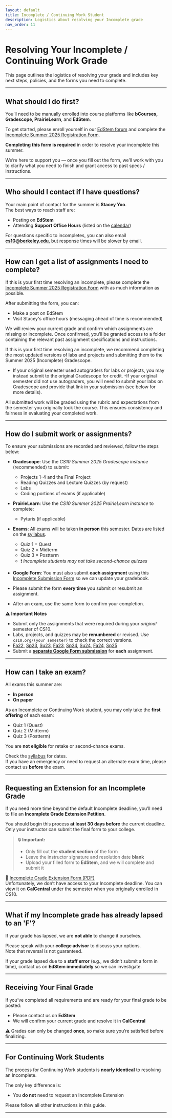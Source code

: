 ```yaml
---
layout: default
title: Incomplete / Continuing Work Student
description: Logistics about resolving your Incomplete grade 
nav_order: 11
---
```


# Resolving Your Incomplete / Continuing Work Grade

This page outlines the logistics of resolving your grade and includes key next steps, policies, and the forms you need to complete.

---

## What should I do first?

You’ll need to be manually enrolled into course platforms like **bCourses, Gradescope, PrairieLearn**, and **EdStem**.  

To get started, please enroll yourself in our [EdStem forum](https://edstem.org/us/join/MZFuQN) and complete the [Incomplete Summer 2025 Registration Form](https://forms.gle/eqk8AQuTk55r8nyz8).  

**Completing this form is required** in order to resolve your incomplete this summer.

We’re here to support you — once you fill out the form, we’ll work with you to clarify what you need to finish and grant access to past specs / instructions. 

---

## Who should I contact if I have questions?

Your main point of contact for the summer is **Stacey Yoo**.  
The best ways to reach staff are:
- Posting on **EdStem**
- Attending **Support Office Hours** (listed on the [calendar](https://cs10.org/su25/calendar/))

For questions specific to incompletes, you can also email **cs10@berkeley.edu**, but response times will be slower by email.

---

## How can I get a list of assignments I need to complete?

If this is your first time resolving an incomplete, please complete the [Incomplete Summer 2025 Registration Form](https://forms.gle/eqk8AQuTk55r8nyz8) with as much information as possible.

After submitting the form, you can:
- Make a post on EdStem  
- Visit Stacey's office hours (messaging ahead of time is recommended) 

We will review your current grade and confirm which assignments are missing or incomplete. Once confirmed, you’ll be granted access to a folder containing the relevant past assignment specifications and instructions.

If this is your first time resolving an incomplete, we recommend completing the most updated versions of labs and projects and submitting them to the Summer 2025 (Incomplete) Gradescope.
- If your original semester used autograders for labs or projects, you may instead submit to the original Gradescope for credit.
-If your original semester did not use autograders, you will need to submit your labs on Gradescope and provide that link in your submission (see below for more details).

All submitted work will be graded using the rubric and expectations from the semester you originally took the course. This ensures consistency and fairness in evaluating your completed work.

---

## How do I submit work or assignments?

To ensure your submissions are recorded and reviewed, follow the steps below:

- **Gradescope**: Use the *CS10 Summer 2025 Gradescope instance* (recommended) to submit:
  - Projects 1–4 and the Final Project  
  - Reading Quizzes and Lecture Quizzes (by request) 
  - Labs  
  - Coding portions of exams (if applicable) 

- **PrairieLearn**: Use the *CS10 Summer 2025 PrairieLearn instance* to complete:
  - Pyturis (if applicable)

- **Exams**: All exams will be taken **in person** this semester. Dates are listed on the [syllabus](https://cs10.org/su25/syllabus/#exams).  
  - Quiz 1 = Quest  
  - Quiz 2 = Midterm  
  - Quiz 3 = Postterm  
  - ❗ *Incomplete students may not take second-chance quizzes*

- **Google Form**: You must also submit **each assignment** using this [Incomplete Submission Form](https://docs.google.com/forms/d/e/1FAIpQLSdIybFptR341_2JzOh0v0Gs3m-om3KSNcxHHBLXsynuzFQtAg/viewform?usp=header) so we can update your gradebook.
- Please submit the form **every time** you submit or resubmit an assignment.
- After an exam, use the same form to confirm your completion.

⚠ **Important Notes**  
- Submit only the assignments that were required during your *original* semester of CS10. 
- Labs, projects, and quizzes may be **renumbered** or revised. Use `cs10.org/(your semester)` to check the correct versions.
- [Fa22](https://cs10.org/fa22/), [Sp23](https://cs10.org/sp23/), [Su23](https://cs10.org/su23/), [Fa23](https://cs10.org/fa23/), [Sp24](https://cs10.org/sp24/), [Su24](https://cs10.org/su24/), [Fa24](https://cs10.org/fa24/), [Sp25](https://cs10.org/sp25/)
- Submit a **[separate Google Form submission](https://docs.google.com/forms/d/e/1FAIpQLSdIybFptR341_2JzOh0v0Gs3m-om3KSNcxHHBLXsynuzFQtAg/viewform?usp=header)** for **each** assignment.

---

## How can I take an exam?

All exams this summer are:
- **In person**
- **On paper**

As an Incomplete or Continuing Work student, you may only take the **first offering** of each exam:
- Quiz 1 (Quest)  
- Quiz 2 (Midterm)  
- Quiz 3 (Postterm)

You are **not eligible** for retake or second-chance exams.

Check the [syllabus](https://cs10.org/su25/syllabus/#exams) for dates.  
If you have an emergency or need to request an alternate exam time, please contact us **before** the exam.

---

## Requesting an Extension for an Incomplete Grade

If you need more time beyond the default Incomplete deadline, you’ll need to file an **Incomplete Grade Extension Petition**.  

You should begin this process **at least 30 days before** the current deadline.  
Only your instructor can submit the final form to your college.

> 🔒 **Important:**  
> - Only fill out the **student section** of the form  
> - Leave the instructor signature and resolution date **blank**  
> - Upload your filled form to **EdStem**, and we will complete and submit it

📄 [Incomplete Grade Extension Form (PDF)](https://registrar.berkeley.edu/wp-content/uploads/updated_Fillable_All-College-Petition-to-Extend-Incomplete-Form-11.23-Google-Docs.pdf)  
Unfortunately, we don’t have access to your Incomplete deadline. You can view it on **CalCentral** under the semester when you originally enrolled in CS10.

---

## What if my Incomplete grade has already lapsed to an 'F'?

If your grade has lapsed, we are **not able** to change it ourselves.

Please speak with your **college advisor** to discuss your options.  
Note that reversal is not guaranteed.

If your grade lapsed due to a **staff error** (e.g., we didn’t submit a form in time), contact us on **EdStem immediately** so we can investigate.

---

## Receiving Your Final Grade

If you’ve completed all requirements and are ready for your final grade to be posted:

- Please contact us on **EdStem**  
- We will confirm your current grade and resolve it in **CalCentral**

⚠ Grades can only be changed **once**, so make sure you’re satisfied before finalizing.

---

## For Continuing Work Students

The process for Continuing Work students is **nearly identical** to resolving an Incomplete.

The only key difference is:
- You **do not** need to request an Incomplete Extension

Please follow all other instructions in this guide.

---
